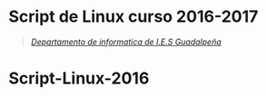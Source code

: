 # Script de Linux curso 2016-2017
>*[Departamento de informatica de I.E.S Guadalpeña](http://informatica.iesguadalpeña.es)*
# Script-Linux-2016
